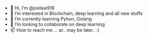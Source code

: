 - 👋 Hi, I’m @joelaw918
- 👀 I’m interested in Blockchain, deep learning and all new stuffs
- 🌱 I’m currently learning Pyhon, Golang 
- 💞️ I’m looking to collaborate on deep learning
- 📫 How to reach me ... ar.. may be later.. :)

<!---
joelaw918/joelaw918 is a ✨ special ✨ repository because its `README.md` (this file) appears on your GitHub profile.
You can click the Preview link to take a look at your changes.
--->
